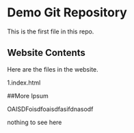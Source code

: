 # Demo Git Repository

This is the first file in this repo.

## Website Contents

Here are the files in the website.

1.index.html

##More Ipsum
 
OAISDFoisdfoaisdfasifdnasodf

nothing to see here